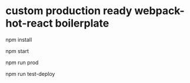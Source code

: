 # custom production ready webpack-hot-react boilerplate

npm install

npm start

npm run prod

npm run test-deploy
